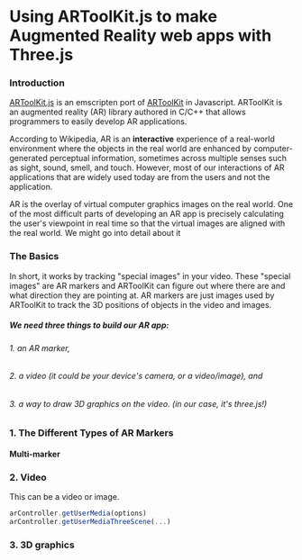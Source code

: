# Using ARToolKit.js to make Augmented Reality web apps with Three.js

### Introduction

[ARToolKit.js](https://github.com/artoolkitx/jsartoolkit5) is an emscripten port of [ARToolKit](https://github.com/artoolkitx/artoolkit5) in Javascript. ARToolKit is an augmented reality (AR) library authored in C/C++ that allows programmers to easily develop AR applications.

According to Wikipedia, AR is an **interactive** experience of a real-world environment where the objects in the real world are enhanced by computer-generated perceptual information, sometimes across multiple senses such as sight, sound, smell, and touch. However, most of our interactions of AR applications that are widely used today are from the users and not the application. 

AR is the overlay of virtual computer graphics images on the real world. One of the most difficult parts of developing an AR app is precisely calculating the user's viewpoint in real time so that the virtual images are aligned with the real world. We might go into detail about it 

### The Basics
In short, it works by tracking "special images" in your video. These "special images" are AR markers and ARToolKit can figure out where there are and what direction they are pointing at. AR markers are just images used by ARToolKit to track the 3D positions of objects in the video and images.

##### We need three things to build our AR app: 
###### 1. an AR marker,
###### 2. a video (it could be your device's camera, or a video/image), and
###### 3. a way to draw 3D graphics on the video. (in our case, it's three.js!) 


### 1. The Different Types of AR Markers

#### Multi-marker


### 2. Video 
This can be a video or image. 
```javascript
arController.getUserMedia(options)
arController.getUserMediaThreeScene(...)
```
    
### 3. 3D graphics



